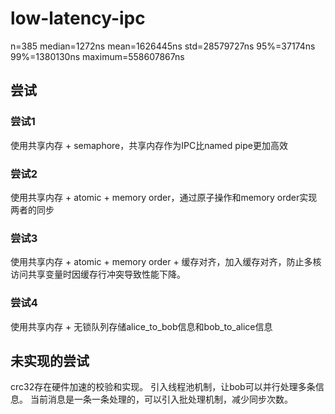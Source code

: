 # low-latency-ipc

n=385 median=1272ns mean=1626445ns std=28579727ns 95%=37174ns 99%=1380130ns maximum=558607867ns

## 尝试

### 尝试1

使用共享内存 + semaphore，共享内存作为IPC比named pipe更加高效

### 尝试2

使用共享内存 + atomic + memory order，通过原子操作和memory order实现两者的同步

### 尝试3

使用共享内存 + atomic + memory order + 缓存对齐，加入缓存对齐，防止多核访问共享变量时因缓存行冲突导致性能下降。

### 尝试4

使用共享内存 + 无锁队列存储alice_to_bob信息和bob_to_alice信息

## 未实现的尝试

crc32存在硬件加速的校验和实现。
引入线程池机制，让bob可以并行处理多条信息。
当前消息是一条一条处理的，可以引入批处理机制，减少同步次数。